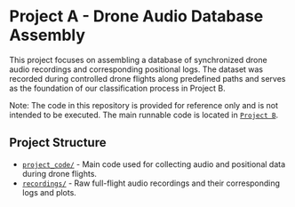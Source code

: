 # Project A - Drone Audio Database Assembly

This project focuses on assembling a database of synchronized drone audio recordings and corresponding positional logs.
The dataset was recorded during controlled drone flights along predefined paths and serves as the foundation of our classification process in Project B.

Note: The code in this repository is provided for reference only and is not intended to be executed. The main runnable code is located in [`Project B`](../ProjectB/README.md).

## Project Structure

- [`project_code/`](project_code/README.md) - Main code used for collecting audio and positional data during drone flights.
- [`recordings/`](recordings/README.md) - Raw full-flight audio recordings and their corresponding logs and plots.


